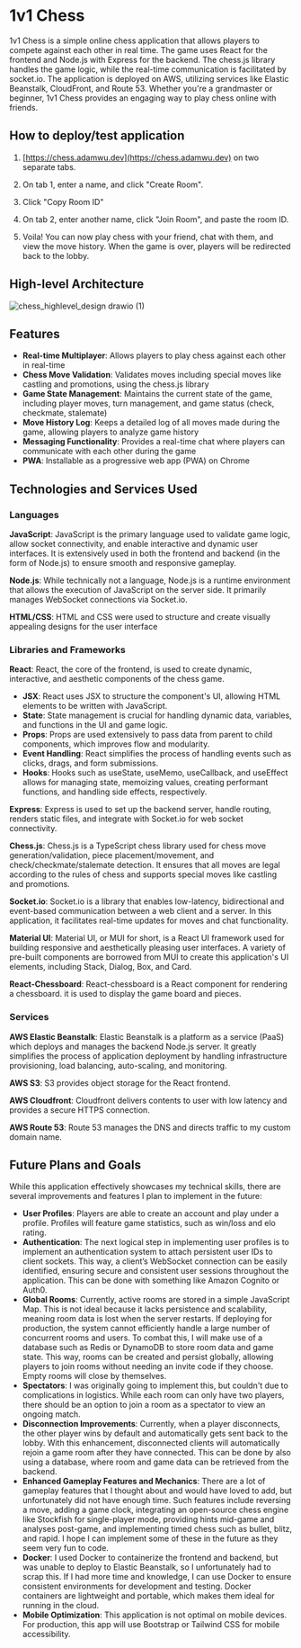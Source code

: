 # 1v1 Chess

1v1 Chess is a simple online chess application that allows players to compete against each other in real time. The game uses React for the frontend and Node.js with Express for the backend. 
The chess.js library handles the game logic, while the real-time communication is facilitated by socket.io. The application is deployed on AWS, utilizing services like Elastic Beanstalk, CloudFront, and Route 53.
Whether you're a grandmaster or beginner, 1v1 Chess provides an engaging way to play chess online with friends.

## How to deploy/test application
1. [https://chess.adamwu.dev](https://chess.adamwu.dev) on two separate tabs.

2. On tab 1, enter a name, and click "Create Room".

3. Click "Copy Room ID"

4. On tab 2, enter another name, click "Join Room", and paste the room ID.

5. Voila! You can now play chess with your friend, chat with them, and view the move history. When the game is over, players will be redirected back to the lobby.

## High-level Architecture
![chess_highlevel_design drawio (1)](https://github.com/minebreak28/1v1-Chess/assets/78050276/8140bf41-d5cd-42d6-9054-e0497c102dc3)

## Features
- **Real-time Multiplayer**: Allows players to play chess against each other in real-time
- **Chess Move Validation**: Validates moves including special moves like castling and promotions, using the chess.js library
- **Game State Management**: Maintains the current state of the game, including player moves, turn management, and game status (check, checkmate, stalemate)
- **Move History Log**: Keeps a detailed log of all moves made during the game, allowing players to analyze game history
- **Messaging Functionality**: Provides a real-time chat where players can communicate with each other during the game
- **PWA**: Installable as a progressive web app (PWA) on Chrome

## Technologies and Services Used

### Languages

**JavaScript**: JavaScript is the primary language used to validate game logic, allow socket connectivity, and enable interactive and dynamic user interfaces. It is extensively used in both the frontend and backend (in the form of Node.js) to ensure smooth and responsive gameplay.

**Node.js**: While technically not a language, Node.js is a runtime environment that allows the execution of JavaScript on the server side. It primarily manages WebSocket connections via Socket.io.

**HTML/CSS**: HTML and CSS were used to structure and create visually appealing designs for the user interface

### Libraries and Frameworks

**React**: React, the core of the frontend, is used to create dynamic, interactive, and aesthetic components of the chess game.
- **JSX**: React uses JSX to structure the component's UI, allowing HTML elements to be written with JavaScript.
- **State**: State management is crucial for handling dynamic data, variables, and functions in the UI and game logic.
- **Props**: Props are used extensively to pass data from parent to child components, which improves flow and modularity.
- **Event Handling**: React simplifies the process of handling events such as clicks, drags, and form submissions.
- **Hooks**: Hooks such as useState, useMemo, useCallback, and useEffect allows for managing state, memoizing values, creating performant functions, and handling side effects, respectively.

**Express**: Express is used to set up the backend server, handle routing, renders static files, and integrate with Socket.io for web socket connectivity.

**Chess.js**: Chess.js is a TypeScript chess library used for chess move generation/validation, piece placement/movement, and check/checkmate/stalemate detection. It ensures that all moves are legal according to the rules of chess and supports special moves like castling and promotions.

**Socket.io**: Socket.io is a library that enables low-latency, bidirectional and event-based communication between a web client and a server. In this application, it facilitates real-time updates for moves and chat functionality.

**Material UI**: Material UI, or MUI for short, is a React UI framework used for building responsive and aesthetically pleasing user interfaces. A variety of pre-built components are borrowed from MUI to create this application's UI elements, including Stack, Dialog, Box, and Card.

**React-Chessboard**: React-chessboard is a React component for rendering a chessboard. it is used to display the game board and pieces.

### Services

**AWS Elastic Beanstalk**: Elastic Beanstalk is a platform as a service (PaaS) which deploys and manages the backend Node.js server. It greatly simplifies the process of application deployment by handling infrastructure provisioning, load balancing, auto-scaling, and monitoring.

**AWS S3**: S3 provides object storage for the React frontend.

**AWS Cloudfront**: Cloudfront delivers contents to user with low latency and provides a secure HTTPS connection.

**AWS Route 53**: Route 53 manages the DNS and directs traffic to my custom domain name.

## Future Plans and Goals

While this application effectively showcases my technical skills, there are several improvements and features I plan to implement in the future:
- **User Profiles**: Players are able to create an account and play under a profile. Profiles will feature game statistics, such as win/loss and elo rating.
- **Authentication**: The next logical step in implementing user profiles is to implement an authentication system to attach persistent user IDs to client sockets. This way, a client’s WebSocket connection can be easily identified, ensuring secure and consistent user sessions throughout the application. This can be done with something like Amazon Cognito or Auth0.
- **Global Rooms**: Currently, active rooms are stored in a simple JavaScript Map. This is not ideal because it lacks persistence and scalability, meaning room data is lost when the server restarts. If deploying for production, the system cannot efficiently handle a large number of concurrent rooms and users. To combat this, I will make use of a database such as Redis or DynamoDB to store room data and game state. This way, rooms can be created and persist globally, allowing players to join rooms without needing an invite code if they choose. Empty rooms will close by themselves.
- **Spectators**: I was originally going to implement this, but couldn't due to complications in logistics. While each room can only have two players, there should be an option to join a room as a spectator to view an ongoing match.
- **Disconnection Improvements**: Currently, when a player disconnects, the other player wins by default and automatically gets sent back to the lobby. With this enhancement, disconnected clients will automatically rejoin a game room after they have connected. This can be done by also using a database, where room and game data can be retrieved from the backend.
- **Enhanced Gameplay Features and Mechanics**: There are a lot of gameplay features that I thought about and would have loved to add, but unfortunately did not have enough time. Such features include reversing a move, adding a game clock, integrating an open-source chess engine like Stockfish for single-player mode, providing hints mid-game and analyses post-game, and implementing timed chess such as bullet, blitz, and rapid. I hope I can implement some of these in the future as they seem very fun to code.
- **Docker**: I used Docker to containerize the frontend and backend, but was unable to deploy to Elastic Beanstalk, so I unfortunately had to scrap this. If I had more time and knowledge, I can use Docker to ensure consistent environments for development and testing. Docker containers are lightweight and portable, which makes them ideal for running in the cloud.
- **Mobile Optimization**: This application is not optimal on mobile devices. For production, this app will use Bootstrap or Tailwind CSS for mobile accessibility.
